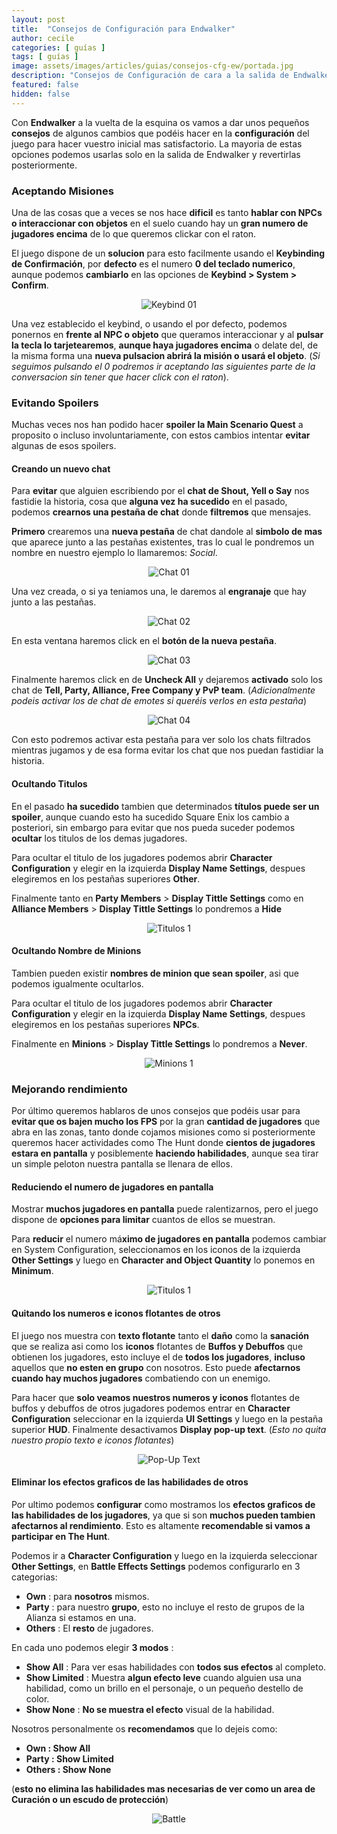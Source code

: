 ```yaml
---
layout: post
title:  "Consejos de Configuración para Endwalker"
author: cecile
categories: [ guías ]
tags: [ guías ]
image: assets/images/articles/guias/consejos-cfg-ew/portada.jpg
description: "Consejos de Configuración de cara a la salida de Endwalker"
featured: false
hidden: false
---
```


Con **Endwalker** a la vuelta de la esquina os vamos a dar unos pequeños **consejos** de algunos cambios que podéis hacer en la **configuración** del juego para hacer vuestro inicial mas satisfactorio. La mayoria de estas opciones podemos usarlas solo en la salida de Endwalker y revertirlas posteriormente.

### Aceptando Misiones

Una de las cosas que a veces se nos hace **dificil** es tanto **hablar con NPCs o interaccionar con objetos** en el suelo cuando hay un **gran numero de jugadores encima** de lo que queremos clickar con el raton.

El juego dispone de un **solucion** para esto facilmente usando el **Keybinding de Confirmación**, por **defecto** es el numero **0 del teclado numerico**, aunque podemos **cambiarlo** en las opciones de **Keybind > System > Confirm**.

<p align="center"><img src="{{ site.baseurl }}/assets/images/articles/guias/consejos-cfg-ew/keybind_01.jpg" alt="Keybind 01"/></p>

Una vez establecido el keybind, o usando el por defecto, podemos ponernos en **frente al NPC o objeto** que queramos interaccionar y al **pulsar la tecla lo tarjetearemos**, **aunque haya jugadores encima** o delate del, de la misma forma una **nueva pulsacion abrirá la misión o usará el objeto**. (*Si seguimos pulsando el 0 podremos ir aceptando las siguientes parte de la conversacion sin tener que hacer click con el raton*).


### Evitando Spoilers

Muchas veces nos han podido hacer **spoiler la Main Scenario Quest** a proposito o incluso involuntariamente, con estos cambios intentar **evitar** algunas de esos spoilers.

#### Creando un nuevo chat 

Para **evitar** que alguien escribiendo por el **chat de Shout, Yell o Say** nos fastidie la historia, cosa que **alguna vez ha sucedido** en el pasado, podemos **crearnos una pestaña de chat** donde **filtremos** que mensajes.

**Primero** crearemos una **nueva pestaña** de chat dandole al **simbolo de mas** que aparece junto a las pestañas existentes, tras lo cual le pondremos un nombre en nuestro ejemplo lo llamaremos: *Social*.

<p align="center"><img src="{{ site.baseurl }}/assets/images/articles/guias/consejos-cfg-ew/chat_01.jpg" alt="Chat 01"/></p>

Una vez creada, o si ya teniamos una, le daremos al **engranaje** que hay junto a las pestañas.

<p align="center"><img src="{{ site.baseurl }}/assets/images/articles/guias/consejos-cfg-ew/chat_02.jpg" alt="Chat 02"/></p>


En esta ventana haremos click en el **botón de la nueva pestaña**.

<p align="center"><img src="{{ site.baseurl }}/assets/images/articles/guias/consejos-cfg-ew/chat_03.jpg" alt="Chat 03"/></p>


Finalmente haremos click en de **Uncheck All** y dejaremos **activado** solo los chat de **Tell, Party, Alliance, Free Company y PvP team**. (*Adicionalmente podeis activar los de chat de emotes si queréis verlos en esta pestaña*)

<p align="center"><img src="{{ site.baseurl }}/assets/images/articles/guias/consejos-cfg-ew/chat_04.jpg" alt="Chat 04"/></p>

Con esto podremos activar esta pestaña para ver solo los chats filtrados mientras jugamos y de esa forma evitar los chat que nos puedan fastidiar la historia.

#### Ocultando Titulos

En el pasado **ha sucedido** tambien que determinados **títulos puede ser un spoiler**, aunque cuando esto ha sucedido Square Enix los cambio a posteriori, sin embargo para evitar que nos pueda suceder podemos **ocultar** los titulos de los demas jugadores.

Para ocultar el titulo de los jugadores podemos abrir **Character Configuration** y elegir en la izquierda **Display Name Settings**, despues elegiremos en los pestañas superiores **Other**.

Finalmente tanto en **Party Members** > **Display Tittle Settings** como en **Alliance Members** > **Display Tittle Settings** lo pondremos a **Hide**

<p align="center"><img src="{{ site.baseurl }}/assets/images/articles/guias/consejos-cfg-ew/titulos_01.jpg" alt="Titulos 1"/></p>


#### Ocultando Nombre de Minions

Tambien pueden existir **nombres de minion que sean spoiler**, asi que podemos igualmente ocultarlos.

Para ocultar el titulo de los jugadores podemos abrir **Character Configuration** y elegir en la izquierda **Display Name Settings**, despues elegiremos en los pestañas superiores **NPCs**.

Finalmente  en **Minions** > **Display Tittle Settings** lo pondremos a **Never**.

<p align="center"><img src="{{ site.baseurl }}/assets/images/articles/guias/consejos-cfg-ew/minions_01.jpg" alt="Minions 1"/></p>

### Mejorando rendimiento

Por último queremos hablaros de unos consejos que podéis usar para **evitar que os bajen mucho los FPS** por la gran **cantidad de jugadores** que abra en las zonas, tanto donde cojamos misiones como si posteriormente queremos hacer actividades como The Hunt donde **cientos de jugadores estara en pantalla** y posiblemente **haciendo habilidades**, aunque sea tirar un simple peloton nuestra pantalla se llenara de ellos.

#### Reduciendo el numero de jugadores en pantalla

Mostrar **muchos jugadores en pantalla** puede ralentizarnos, pero el juego dispone de **opciones para limitar** cuantos de ellos se muestran.

Para **reducir** el numero má**ximo de jugadores en pantalla** podemos cambiar en System Configuration, seleccionamos en los iconos de la izquierda **Other Settings** y luego en **Character and Object Quantity** lo ponemos en **Minimum**.

<p align="center"><img src="{{ site.baseurl }}/assets/images/articles/guias/consejos-cfg-ew/character_limit.jpg" alt="Titulos 1"/></p>


#### Quitando los numeros e iconos flotantes de otros

El juego nos muestra con **texto flotante** tanto el **daño** como la **sanación** que se realiza asi como los **iconos** flotantes de **Buffos y Debuffos** que obtienen los jugadores, esto incluye el de **todos los jugadores**, **incluso** aquellos que **no esten en grupo** con nosotros. Esto puede **afectarnos cuando hay muchos jugadores** combatiendo con un enemigo.

Para hacer que **solo veamos nuestros numeros y iconos** flotantes de buffos y debuffos de otros jugadores podemos entrar en **Character Configuration** seleccionar en la izquierda **UI Settings** y luego en la pestaña superior **HUD**. Finalmente desactivamos **Display pop-up text**. (*Esto no quita nuestro propio texto e iconos flotantes*)

<p align="center"><img src="{{ site.baseurl }}/assets/images/articles/guias/consejos-cfg-ew/popup.jpg" alt="Pop-Up Text"/></p>


#### Eliminar los efectos graficos de las habilidades de otros

Por ultimo podemos **configurar** como mostramos los **efectos graficos de las habilidades de los jugadores**, ya que si son **muchos pueden tambien afectarnos al rendimiento**. Esto es altamente **recomendable si vamos a participar en The Hunt**.

Podemos ir a **Character Configuration** y luego en la izquierda seleccionar **Other Settings**, en **Battle Effects Settings** podemos configurarlo en 3 categorias:

- **Own** : para **nosotros** mismos.
- **Party** : para nuestro **grupo**, esto no incluye el resto de grupos de la Alianza si estamos en una.
- **Others** : El **resto** de jugadores.

En cada uno podemos elegir **3 modos** :

- **Show All** : Para ver esas habilidades con **todos sus efectos** al completo.
- **Show Limited** : Muestra **algun efecto leve** cuando alguien usa una habilidad, como un brillo en el personaje, o un pequeño destello de color.
- **Show None** : **No se muestra el efecto** visual de la habilidad.

Nosotros personalmente os **recomendamos** que lo dejeis como: 

- **Own : Show All**
- **Party : Show Limited**
- **Others : Show None**

(**esto no elimina las habilidades mas necesarias de ver como un area de Curación o un escudo de protección**)

<p align="center"><img src="{{ site.baseurl }}/assets/images/articles/guias/consejos-cfg-ew/battle.jpg" alt="Battle"/></p>


